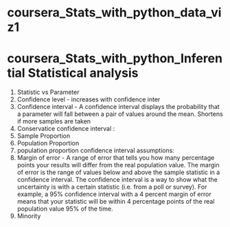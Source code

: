 # coursera_Stats_with_python_data_viz1
# coursera_Stats_with_python_Inferential Statistical analysis
1. Statistic vs Parameter
2. Confidence level - increases with confidence inter
3. Confidence interval - A confidence interval displays the probability that a parameter will fall between a pair of values around the mean. Shortens if more samples are taken
4. Conservatice confidence interval : 
5. Sample Proportion
6. Population Proportion
7. population proportion confidence interval assumptions: 
8. Margin of error - A range of error that tells you how many percentage points your results will differ from the real population value. The margin of error is the range of values below and above the sample statistic in a confidence interval. The confidence interval is a way to show what the uncertainty is with a certain statistic (i.e. from a poll or survey). For example, a 95% confidence interval with a 4 percent margin of error means that your statistic will be within 4 percentage points of the real population value 95% of the time.
10. Minority
